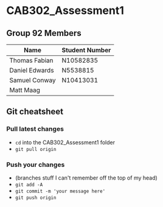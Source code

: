 # CAB302_Assessment1 

## Group 92 Members

Name | Student Number
------------ | -------------
Thomas Fabian | N10582835
Daniel Edwards | N5538815
Samuel Conway | N10413031
Matt Maag |


## Git cheatsheet
### Pull latest changes
* `cd` into the CAB302_Assessment1 folder
* `git pull origin`

### Push your changes
* (branches stuff I can't remember off the top of my head)
* `git add -A`
* `git commit -m 'your message here'`
* `git push origin`
